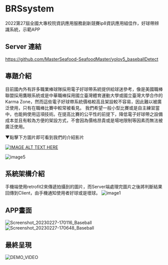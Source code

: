 # BRSsystem
2022第27屆全國大專校院資訊應用服務創新競賽ip8資訊應用組佳作，好球帶辨識系統，示範APP

## Server 連結
https://github.com/MasterSeafood-SeafoodMaster/yolov5_baseballDetect

## 專題介紹
目前國內外有許多職業棒球隊採用電子好球帶系統提供給球迷參考，像是美國職棒聯盟採用鷹眼系統或是中華職棒採用國立臺灣體育運動大學或國立臺灣大學合作的Karma Zone，然而這些電子好球帶系統價格較高且架設較不容易，因此難以被廣泛使用，只有在職棒比賽中較常被看見。
	我們希望一般小型比賽或是自主練習當中，也能夠使用這項技術。在提高比賽的公平性的前提下，降低電子好球帶之設備成本並且有較為方便的架設方式，不會因為價格昂貴或是場地限制等因素而無法被廣泛使用。
	
▼點擊下方圖片即可看到我們的介紹影片

[![IMAGE ALT TEXT HERE](https://img.youtube.com/vi/U8Sgev-EcpM/0.jpg)](https://www.youtube.com/watch?v=U8Sgev-EcpM&t=1s)

![image5](https://user-images.githubusercontent.com/43849007/221562212-a8889e4a-fbc8-4a95-8a3c-a704ed0a2c0d.png)



## 系統架構介紹
手機端使用retrofit2來傳遞拍攝到的圖片，而Server端處理完圖片之後將判斷結果回傳到Client，由手機通知使用者好球或是壞球。
![image1](https://user-images.githubusercontent.com/43849007/221562005-600035c7-902f-4e95-b210-b72cac02f73c.png)


## APP畫面
![Screenshot_20230227-170116_Baseball](https://user-images.githubusercontent.com/43849007/221521097-0977695b-1365-4576-83b0-58b5071b13d6.jpg)
![Screenshot_20230227-170648_Baseball](https://user-images.githubusercontent.com/43849007/221521108-cf31dcf8-9bee-4590-b773-7e4169397691.jpg)

## 最終呈現
![DEMO_VIDEO](https://user-images.githubusercontent.com/43849007/221520246-d91ceb89-6c92-44c8-94fe-229de6f3ec22.gif)
